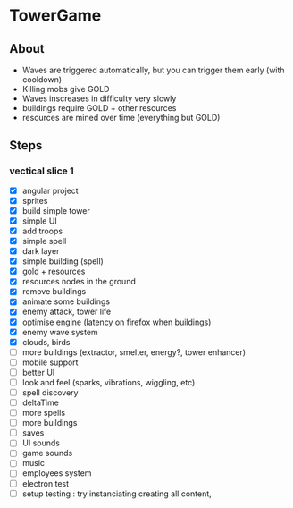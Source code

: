 # TowerGame
## About

- Waves are triggered automatically, but you can trigger them early (with cooldown)
- Killing mobs give GOLD
- Waves inscreases in difficulty very slowly
- buildings require GOLD + other resources
- resources are mined over time (everything but GOLD)


## Steps

### vectical slice 1

- [x] angular project
- [x] sprites
- [x] build simple tower
- [x] simple UI
- [x] add troops
- [x] simple spell
- [x] dark layer
- [x] simple building (spell)
- [x] gold + resources
- [x] resources nodes in the ground
- [x] remove buildings
- [x] animate some buildings
- [x] enemy attack, tower life
- [x] optimise engine (latency on firefox when buildings)
- [x] enemy wave system
- [x] clouds, birds
- [ ] more buildings (extractor, smelter, energy?, tower enhancer)
- [ ] mobile support
- [ ] better UI
- [ ] look and feel (sparks, vibrations, wiggling, etc)
- [ ] spell discovery
- [ ] deltaTime
- [ ] more spells
- [ ] more buildings
- [ ] saves
- [ ] UI sounds
- [ ] game sounds
- [ ] music
- [ ] employees system
- [ ] electron test
- [ ] setup testing : try instanciating creating all content, 
